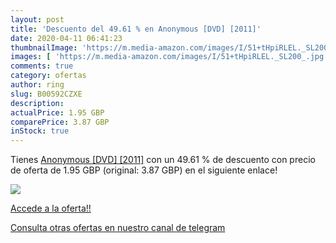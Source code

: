 ```yaml
---
layout: post
title: 'Descuento del 49.61 % en Anonymous [DVD] [2011]'
date: 2020-04-11 06:41:23
thumbnailImage: 'https://m.media-amazon.com/images/I/51+tHpiRLEL._SL200_.jpg'
images: [ 'https://m.media-amazon.com/images/I/51+tHpiRLEL._SL200_.jpg' ]
comments: true
category: ofertas
author: ring
slug: B00592CZXE
description:
actualPrice: 1.95 GBP
comparePrice: 3.87 GBP
inStock: true
---
```


Tienes [Anonymous [DVD] [2011]](https://www.amazon.com/dp/B00592CZXE/?tag=redken08-20) con un 49.61 % de descuento con precio de oferta de 1.95 GBP (original: 3.87 GBP) en el siguiente enlace!

[![](https://m.media-amazon.com/images/I/51+tHpiRLEL._SL200_.jpg)](https://www.amazon.com/dp/B00592CZXE/?tag=redken08-20)

[Accede a la oferta!!](https://www.amazon.com/dp/B00592CZXE/?tag=redken08-20)

[Consulta otras ofertas en nuestro canal de telegram](https://t.me/s/ofertas25)
